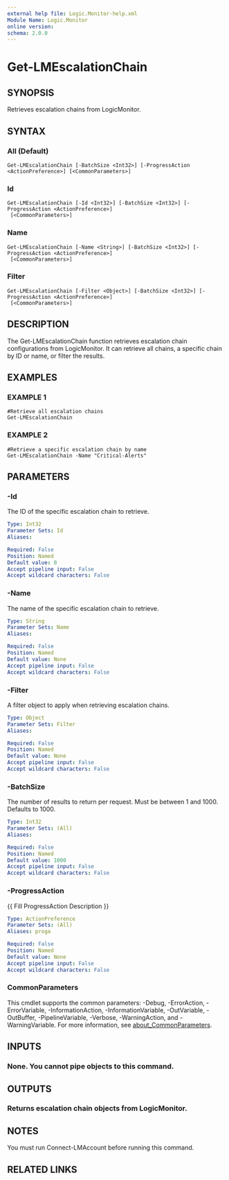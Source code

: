 ```yaml
---
external help file: Logic.Monitor-help.xml
Module Name: Logic.Monitor
online version:
schema: 2.0.0
---
```


# Get-LMEscalationChain

## SYNOPSIS
Retrieves escalation chains from LogicMonitor.

## SYNTAX

### All (Default)
```
Get-LMEscalationChain [-BatchSize <Int32>] [-ProgressAction <ActionPreference>] [<CommonParameters>]
```

### Id
```
Get-LMEscalationChain [-Id <Int32>] [-BatchSize <Int32>] [-ProgressAction <ActionPreference>]
 [<CommonParameters>]
```

### Name
```
Get-LMEscalationChain [-Name <String>] [-BatchSize <Int32>] [-ProgressAction <ActionPreference>]
 [<CommonParameters>]
```

### Filter
```
Get-LMEscalationChain [-Filter <Object>] [-BatchSize <Int32>] [-ProgressAction <ActionPreference>]
 [<CommonParameters>]
```

## DESCRIPTION
The Get-LMEscalationChain function retrieves escalation chain configurations from LogicMonitor.
It can retrieve all chains, a specific chain by ID or name, or filter the results.

## EXAMPLES

### EXAMPLE 1
```
#Retrieve all escalation chains
Get-LMEscalationChain
```

### EXAMPLE 2
```
#Retrieve a specific escalation chain by name
Get-LMEscalationChain -Name "Critical-Alerts"
```

## PARAMETERS

### -Id
The ID of the specific escalation chain to retrieve.

```yaml
Type: Int32
Parameter Sets: Id
Aliases:

Required: False
Position: Named
Default value: 0
Accept pipeline input: False
Accept wildcard characters: False
```

### -Name
The name of the specific escalation chain to retrieve.

```yaml
Type: String
Parameter Sets: Name
Aliases:

Required: False
Position: Named
Default value: None
Accept pipeline input: False
Accept wildcard characters: False
```

### -Filter
A filter object to apply when retrieving escalation chains.

```yaml
Type: Object
Parameter Sets: Filter
Aliases:

Required: False
Position: Named
Default value: None
Accept pipeline input: False
Accept wildcard characters: False
```

### -BatchSize
The number of results to return per request.
Must be between 1 and 1000.
Defaults to 1000.

```yaml
Type: Int32
Parameter Sets: (All)
Aliases:

Required: False
Position: Named
Default value: 1000
Accept pipeline input: False
Accept wildcard characters: False
```

### -ProgressAction
{{ Fill ProgressAction Description }}

```yaml
Type: ActionPreference
Parameter Sets: (All)
Aliases: proga

Required: False
Position: Named
Default value: None
Accept pipeline input: False
Accept wildcard characters: False
```

### CommonParameters
This cmdlet supports the common parameters: -Debug, -ErrorAction, -ErrorVariable, -InformationAction, -InformationVariable, -OutVariable, -OutBuffer, -PipelineVariable, -Verbose, -WarningAction, and -WarningVariable. For more information, see [about_CommonParameters](http://go.microsoft.com/fwlink/?LinkID=113216).

## INPUTS

### None. You cannot pipe objects to this command.
## OUTPUTS

### Returns escalation chain objects from LogicMonitor.
## NOTES
You must run Connect-LMAccount before running this command.

## RELATED LINKS
